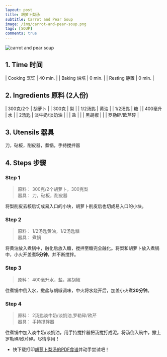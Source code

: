 ```yaml
---
layout: post
title: 胡萝卜梨汤
subtitle: Carrot and Pear Soup
image: /img/carrot-and-pear-soup.png
tags: [SOUP]
comments: true
---
```


![carrot and pear soup](https://uraplutonium.github.io/open-recipe/img/carrot-and-pear-soup.png)

## 1. Time 时间

| Cooking 烹饪 | 40 min. |
| Baking 烘培  | 0 min.  |
| Resting 静置 | 0 min.  |

## 2. Ingredients 原料 (2人份)

| 300克/2个 | 胡萝卜        |
| 300克     | 梨            |
| 1/2汤匙   | 黄油          |
| 1/2汤匙   | 糖            |
| 400毫升   | 水            |
| 2汤匙     | 淡牛奶/淡奶油 |
|           | 盐            |
|           | 黑胡椒        |
|           | 罗勒碎/欧芹碎 |

## 3. Utensils 器具

刀，砧板，削皮器，煮锅，手持搅拌器

## 4. Steps 步骤

### Step 1
> 原料： 300克/2个胡萝卜，300克梨  
> 器具： 刀，砧板，削皮器

将梨削皮去核后切成易入口的小块，胡萝卜削皮后也切成易入口的小块。

### Step 2
> 原料： 1/2汤匙黄油，1/2汤匙糖  
> 器具： 煮锅

将黄油放入煮锅中，融化后放入糖，搅拌至糖完全融化。将梨和胡萝卜放入煮锅中，小火开盖煮**5分钟**，并不断搅拌。

### Step 3
> 原料： 400毫升水，盐，黑胡椒  

往煮锅中倒入水，撒盐与胡椒调味，中火将水烧开后，加盖小火煮**20分钟**。

### Step 4
> 原料： 2汤匙淡牛奶/淡奶油,罗勒碎/欧芹  
> 器具： 手持搅拌器

往煮锅中加入淡牛奶/淡奶油，用手持搅拌器把汤搅打成泥。将汤倒入碗中，撒上罗勒碎/欧芹碎。尽情享用！

- 快下载打印[胡萝卜梨汤的PDF食谱](https://uraplutonium.github.io/open-recipe/pdf/Carrot.and.Pear.Soup.胡萝卜梨汤.pdf)并动手尝试吧！
